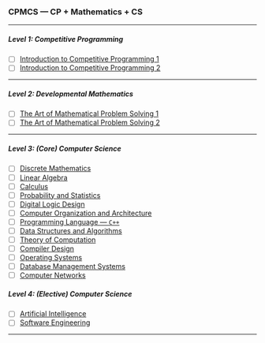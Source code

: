 ### CPMCS — CP + Mathematics + CS
---
##### Level 1: Competitive Programming
- [ ] [Introduction to Competitive Programming 1](https://codeforces.com/)
- [ ] [Introduction to Competitive Programming 2](https://cpbook.net/)
---
##### Level 2: Developmental Mathematics
- [ ] [The Art of Mathematical Problem Solving 1](https://www.vitalsource.com/products/developmental-mathematics-robert-f-blitzer-v9780134432915)
- [ ] [The Art of Mathematical Problem Solving 2](https://www.vitalsource.com/products/trigonometry-subscription-robert-f-blitzer-v9780137316328)
---
##### Level 3: (Core) Computer Science
- [ ] [Discrete Mathematics](https://www.vitalsource.com/products/discrete-mathematics-and-its-applications-kenneth-rosen-v9781259731709)
- [ ] [Linear Algebra](https://www.vitalsource.com/products/linear-algebra-and-its-applications-david-c-lay-steven-r-lay-v9780135851043)
- [ ] [Calculus](https://www.vitalsource.com/products/thomas-39-calculus-joel-r-hass-christopher-e-v9780137616237)
- [ ] [Probability and Statistics](https://www.vitalsource.com/products/introduction-to-probability-and-statistics-william-mendenhall-robert-j-v9780357044308)
- [ ] [Digital Logic Design](https://www.vitalsource.com/products/digital-fundamentals-thomas-l-floyd-v9780133524390)
- [ ] [Computer Organization and Architecture](https://www.vitalsource.com/products/computer-organization-and-architecture-william-stallings-v9780135160930)
- [ ] [Programming Language — `C++`](https://www.vitalsource.com/products/introduction-to-c-programming-and-data-y-daniel-liang-v9780137391264)
- [ ] [Data Structures and Algorithms](https://www.vitalsource.com/products/introduction-to-algorithms-fourth-edition-thomas-h-cormen-charles-e-v9780262367509)
- [ ] [Theory of Computation](https://www.vitalsource.com/products/introduction-to-the-theory-of-computation-michael-sipser-v9781285401065)
- [ ] [Compiler Design](https://www.vitalsource.com/products/engineering-a-compiler-keith-d-cooper-linda-torczon-v9780128189269)
- [ ] [Operating Systems](https://www.vitalsource.com/products/modern-operating-systems-subscription-andrew-s-tanenbaum-herbert-v9780137618941)
- [ ] [Database Management Systems](https://www.vitalsource.com/products/fundamentals-of-database-systems-ramez-elmasri-shamkant-b-v9780133971224)
- [ ] [Computer Networks](https://www.vitalsource.com/products/computer-networking-james-kurose-keith-ross-v9780135928523)

##### Level 4: (Elective) Computer Science
- [ ] [Artificial Intelligence](https://www.vitalsource.com/products/artificial-intelligence-stuart-russell-peter-norvig-v9780134671932)
- [ ] [Software Engineering](https://www.vitalsource.com/products/software-engineering-ian-sommerville-v9780133943238)
---
